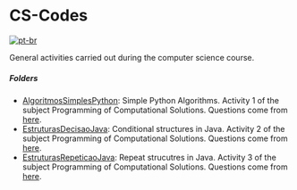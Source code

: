 # CS-Codes
[![pt-br](https://img.shields.io/badge/lang-pt--br-blue.svg)](https://github.com/MattNogueira/CS-Codes/edit/main/README.md)

General activities carried out during the computer science course.
##### Folders
- [AlgoritmosSimplesPython](https://github.com/MattNogueira/CS-Codes/tree/main/AlgoritmosSimplesPython): Simple Python Algorithms. Activity 1 of the subject Programming of Computational Solutions. Questions come from [here](https://docs.google.com/document/d/1u575pBvshdoXfwUVSfCWFbrqmmnT_oa0IayQNBCAe9Y/edit?usp=sharing).
- [EstruturasDecisaoJava](https://github.com/MattNogueira/CS-Codes/tree/main/EstruturasDecisaoJava): Conditional structures in Java. Activity 2 of the subject Programming of Computational Solutions. Questions come from [here](https://docs.google.com/document/d/1DzrxZJ84K93h5aKyMrLIkQ72j50zmgR6Ow8C_9OqmuM/edit).
- [EstruturasRepeticaoJava](https://github.com/MattNogueira/CS-Codes/tree/main/EstruturasRepeticaoJava): Repeat strucutres in Java. Activity 3 of the subject Programming of Computational Solutions. Questions come from [here](https://wiki.python.org.br/EstruturaDeRepeticao).
